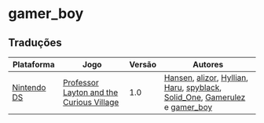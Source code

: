# gamer_boy

## Traduções

| Plataforma | Jogo | Versão | Autores |
| ----------- | ----------- | ----------- | ----------- |
| [Nintendo DS](../../traducoes/nintendo-ds/) | [Professor Layton and the Curious Village](../../traducoes/nintendo-ds/professor-layton-and-the-curious-village_hansen-et-al/) | 1.0 | [Hansen](../../autores/hansen/), [alizor](../../autores/alizor/), [Hyllian](../../autores/hyllian/), [Haru](../../autores/haru/), [spyblack](../../autores/spyblack/), [Solid\_One](../../autores/solid_one/), [Gamerulez](../../autores/gamerulez/) e [gamer\_boy](../../autores/gamer_boy/) |